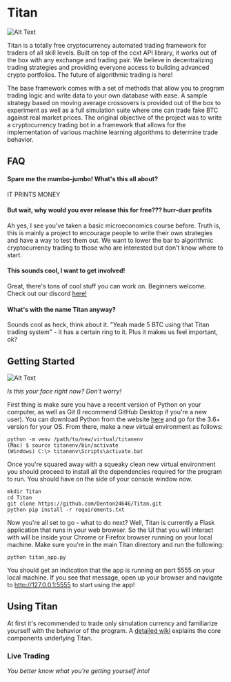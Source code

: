 # Titan

![Alt Text](https://i.imgur.com/uebAKT4.png)



Titan is a totally free cryptocurrency automated trading framework for traders of all skill levels. Built on top of the ccxt API library, it works out of the box with any exchange and trading pair. We believe in decentralizing trading strategies and providing everyone access to building advanced crypto portfolios. The future of algorithmic trading is here!

The base framework comes with a set of methods that allow you to program trading logic and write data to your own database with ease. A sample strategy based on moving average crossovers is provided out of the box to experiment as well as a full simulation suite where one can trade fake BTC against real market prices. The original objective of the project was to write a cryptocurrency trading bot in a framework that allows for the implementation of various machine learning algorithms to determine trade behavior.

## FAQ

#### Spare me the mumbo-jumbo! What's this all about?
IT PRINTS MONEY

#### But wait, why would you ever release this for free??? hurr-durr profits
Ah yes, I see you've taken a basic microeconomics course before. Truth is, this is mainly a project to encourage people to write their own strategies and have a way to test them out. We want to lower the bar to algorithmic cryptocurrency trading to those who are interested but don't know where to start. 

#### This sounds cool, I want to get involved!
Great, there's tons of cool stuff you can work on. Beginners welcome. Check out our discord [here!](https://discord.gg/4r9Qxuf)

#### What's with the name Titan anyway?
Sounds cool as heck, think about it. "Yeah made 5 BTC using that Titan trading system" - it has a certain ring to it. Plus it makes us feel important, ok?


## Getting Started
![Alt Text](https://media.giphy.com/media/v5Ewl8EnO4KFW/giphy.gif)

*Is this your face right now? Don't worry!*

First thing is make sure you have a recent version of Python on your computer, as well as Git (I recommend GitHub Desktop if you're a new user). You can download Python from the website [here](https://www.python.org/downloads/) and go for the 3.6+ version for your OS. From there, make a new virtual environment as follows:

    python -m venv /path/to/new/virtual/titanenv
    (Mac) $ source titanenv/bin/activate 
    (Windows) C:\> titanenv\Scripts\activate.bat 

Once you're squared away with a squeaky clean new virtual environment you should proceed to install all the dependencies required for the program to run. You should have <titanenv> on the side of your console window now. 
    
    mkdir Titan
    cd Titan
    git clone https://github.com/Denton24646/Titan.git
    python pip install -r requirements.txt 
  
Now you're all set to go - what to do next? Well, Titan is currently a Flask application that runs in your web browser. So the UI that you will interact with will be inside your Chrome or Firefox browser running on your local machine. Make sure you're in the main Titan directory and run the following:

    python titan_app.py
    
You should get an indication that the app is running on port 5555 on your local machine. If you see that message, open up your browser and navigate to http://127.0.0.1:5555 to start using the app!

## Using Titan
At first it's recommended to trade only simulation currency and familiarize yourself with the behavior of the program. 
A [detailed wiki](https://github.com/Denton24646/Titan/wiki) explains the core components underlying Titan. 

### Live Trading

*You better know what you're getting yourself into!*
